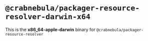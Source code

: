 # `@crabnebula/packager-resource-resolver-darwin-x64`

This is the **x86_64-apple-darwin** binary for `@crabnebula/packager-resource-resolver`
